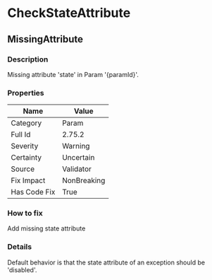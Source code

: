 ﻿---  
uid: Validator_2_75_2  
---

# CheckStateAttribute

## MissingAttribute

### Description

Missing attribute 'state' in Param '{paramId}'.

### Properties

| Name         | Value       |
| ------------ | ----------- |
| Category     | Param       |
| Full Id      | 2.75.2      |
| Severity     | Warning     |
| Certainty    | Uncertain   |
| Source       | Validator   |
| Fix Impact   | NonBreaking |
| Has Code Fix | True        |

### How to fix

Add missing state attribute

### Details

Default behavior is that the state attribute of an exception should be 'disabled'.
